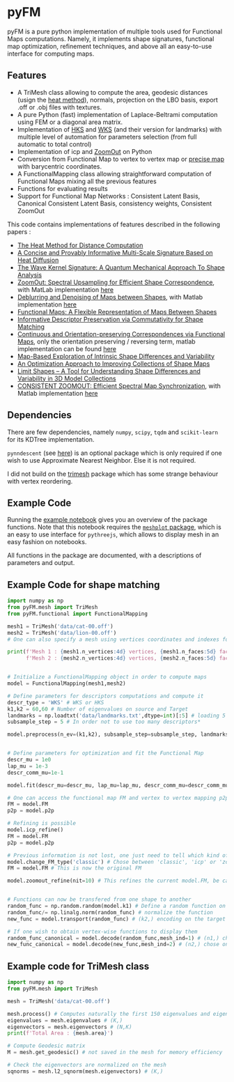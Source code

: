 # pyFM
pyFM is a pure python implementation of multiple tools used for Functional Maps computations. Namely, it implements shape signatures, functional map optimization, refinement techniques, and above all an easy-to-use interface for computing maps.

## Features

* A TriMesh class allowing to compute the area, geodesic distances (usign the [heat method](https://www.cs.cmu.edu/~kmcrane/Projects/HeatMethod/)), normals, projection on the LBO basis, export .off or .obj files with textures.
* A pure Python (fast) implementation of Laplace-Beltrami computation using FEM or a diagonal area matrix.
* Implementation of [HKS](http://www.lix.polytechnique.fr/~maks/papers/hks.pdf) and [WKS](http://imagine.enpc.fr/~aubrym/projects/wks/index.html) (and their version for landmarks) with multiple level of automation for parameters selection (from full automatic to total control)
* Implementation of icp and [ZoomOut](https://arxiv.org/abs/1904.07865) on Python
* Conversion from Functional Map to vertex to vertex map or [precise map](https://www.cs.technion.ac.il/~mirela/publications/p2p_recovery.pdf) with barycentric coordinates.
* A FunctionalMapping class allowing straightforward computation of Functional Maps mixing all the previous features
* Functions for evaluating results
* Support for Functional Map Networks : Consistent Latent Basis, Canonical Consistent Latent Basis, consistency weights, Consistent ZoomOut


This code contains implementations of features described in the following papers :
 * [The Heat Method for Distance Computation](https://www.cs.cmu.edu/~kmcrane/Projects/HeatMethod/)
 * [A Concise and Provably Informative Multi-Scale Signature Based on Heat Diffusion](http://www.lix.polytechnique.fr/~maks/papers/hks.pdf)
 * [The Wave Kernel Signature: A Quantum Mechanical Approach To Shape Analysis](http://imagine.enpc.fr/~aubrym/projects/wks/index.html)
 * [ZoomOut: Spectral Upsampling for Efficient Shape Correspondence](https://arxiv.org/abs/1904.07865), with MatLab implementation [here](https://github.com/llorz/SGA19_zoomOut)
 * [Deblurring and Denoising of Maps between Shapes](https://www.cs.technion.ac.il/~mirela/publications/p2p_recovery.pdf), with Matlab implementation [here](https://mirela.net.technion.ac.il/publications/)
 * [Functional Maps: A Flexible Representation of Maps Between Shapes](http://www.lix.polytechnique.fr/~maks/papers/obsbg_fmaps.pdf)
 * [Informative Descriptor Preservation via Commutativity for Shape Matching](http://www.lix.polytechnique.fr/~maks/papers/fundescEG17.pdf)
 * [Continuous and Orientation-preserving Correspondences via Functional Maps](https://arxiv.org/abs/1806.04455), only the orientation preserving / reversing term, matlab implementation can be found [here](https://github.com/llorz/SGA18_orientation_BCICP_code)
 * [Map-Based Exploration of Intrinsic Shape Differences and Variability](https://citeseerx.ist.psu.edu/viewdoc/download?doi=10.1.1.642.4287&rep=rep1&type=pdf)
 * [An Optimization Approach to Improving Collections of Shape Maps](http://fodava.gatech.edu/files/reports/FODAVA-11-22.pdf)
 * [Limit Shapes – A Tool for Understanding Shape Differences and Variability in 3D Model Collections](http://www.lix.polytechnique.fr/~maks/papers/limit_shapes_SGP19.pdf)
 * [CONSISTENT ZOOMOUT: Efficient Spectral Map Synchronization](http://www.lix.polytechnique.fr/~maks/papers/ConsistentZoomOut_SGP2020.pdf), with Matlab implementation [here](https://github.com/llorz/SGA19_zoomOut)

## Dependencies

There are few dependencies, namely `numpy`, `scipy`, `tqdm` and `scikit-learn` for its KDTree implementation.

`pynndescent` (see [here](https://github.com/lmcinnes/pynndescent)) is an optional package which is only required if one wish to use Approximate Nearest Neighbor. Else it is not required.

I did not build on the [trimesh](https://github.com/mikedh/trimesh) package which has some strange behaviour with vertex reordering.

## Example Code

Running the [example notebook](https://github.com/RobinMagnet/pyFM/blob/master/example_notebook.ipynb) gives you an overview of the package functions.
Note that this notebook requires the [`meshplot` package](https://skoch9.github.io/meshplot/), which is an easy to use interface for `pythreejs`, which allows to display mesh in an easy fashion on notebooks.

All functions in the package are documented, with a descriptions of parameters and output.

## Example Code for shape matching

```python
import numpy as np
from pyFM.mesh import TriMesh
from pyFM.functional import FunctionalMapping

mesh1 = TriMesh('data/cat-00.off')
mesh2 = TriMesh('data/lion-00.off')
# One can also specify a mesh using vertices coordinates and indexes for faces

print(f'Mesh 1 : {mesh1.n_vertices:4d} vertices, {mesh1.n_faces:5d} faces\n'
      f'Mesh 2 : {mesh2.n_vertices:4d} vertices, {mesh2.n_faces:5d} faces')


# Initialize a FunctionalMapping object in order to compute maps
model = FunctionalMapping(mesh1,mesh2)

# Define parameters for descriptors computations and compute it
descr_type = 'WKS' # WKS or HKS
k1,k2 = 60,60 # Number of eigenvalues on source and Target
landmarks = np.loadtxt('data/landmarks.txt',dtype=int)[:5] # loading 5 landmarks
subsample_step = 5 # In order not to use too many descriptors*

model.preprocess(n_ev=(k1,k2), subsample_step=subsample_step, landmarks=landmarks, descr_type=descr_type, verbose=True)


# Define parameters for optimization and fit the Functional Map
descr_mu = 1e0
lap_mu = 1e-3
descr_comm_mu=1e-1

model.fit(descr_mu=descr_mu, lap_mu=lap_mu, descr_comm_mu=descr_comm_mu, verbose=True)

# One can access the functional map FM and vertex to vertex mapping p2p
FM = model.FM
p2p = model.p2p

# Refining is possible
model.icp_refine()
FM = model.FM
p2p = model.p2p

# Previous information is not lost, one just need to tell which kind of functional map should be time
model.change_FM_type('classic') # Chose between 'classic', 'icp' or 'zoomout'
FM = model.FM # This is now the original FM

model.zoomout_refine(nit=10) # This refines the current model.FM, be careful which FM type is used


# Functions can now be transfered from one shape to another
random_func = np.random.random(model.k1) # Define a random function on the LB basis
random_func/= np.linalg.norm(random_func) # normalize the function
new_func = model.transport(random_func) # (k2,) encoding on the target shape

# If one wish to obtain vertex-wise functions to display them
random_func_canonical = model.decode(random_func,mesh_ind=1) # (n1,) chose on which mesh to decode
new_func_canonical = model.decode(new_func,mesh_ind=2) # (n2,) chose on which mesh to decode

```

## Example code for TriMesh class
```python
import numpy as np
from pyFM.mesh import TriMesh

mesh = TriMesh('data/cat-00.off')

mesh.process() # Computes naturally the first 150 eigenvalues and eigenvectors of the LB spectrum
eigenvalues = mesh.eigenvalues # (K,)
eigenvectors = mesh.eigenvectors # (N,K)
print(f'Total Area : {mesh.area}')

# Compute Geodesic matrix
M = mesh.get_geodesic() # not saved in the mesh for memory efficiency

# Check the eigenvectors are normalized on the mesh
sqnorms = mesh.l2_sqnorm(mesh.eigenvectors) # (K,)
```
